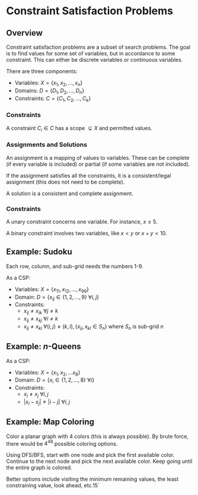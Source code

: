 # Constraint Satisfaction Problems

## Overview
Constraint satisfaction problems are a subset of search problems. The goal is to find values for some set of variables, but in accordance to some constraint. This can either be discrete variables or continuous variables.

There are three components:
- Variables: $X=\{x_1,x_2,...,x_n\}$
- Domains: $D=\{D_1,D_2,...,D_n\}$
- Constraints: $C=\{C_1,C_2,...,C_k\}$

### Constraints
A constraint $C_i\in C$ has a scope $\subseteq X$ and permitted values.

### Assignments and Solutions
An assignment is a mapping of values to variables. These can be complete (if every variable is included) or partial (if some variables are not included).

If the assignment satisfies all the constraints, it is a consistent/legal assignment (this does not need to be complete).

A solution is a consistent and complete assignment.

### Constraints
A unary constraint concerns one variable. For instance, $x\leq 5$.

A binary constraint involves two variables, like $x<y$ or $x+y<10$.

## Example: Sudoku
Each row, column, and sub-grid needs the numbers 1-9.

As a CSP:
- Variables: $X=\{x_{11},x_{12},...,x_{99}\}$
- Domain: $D=\{x_{ij}\in\{1,2,...,9\}~\forall i,j\}$
- Constraints:
  - $x_{ij}\neq x_{ik}~\forall j\neq k$
  - $x_{ij}\neq x_{kj}~\forall i\neq k$
  - $x_{ij}\neq x_{kl}~\forall (i,j)\neq (k,l),\{x_{ij},x_{kl}\in S_n\}$ where $S_n$ is sub-grid $n$

## Example: $n$-Queens
As a CSP:
- Variables: $X=\{x_1,x_2,...x_8\}$
- Domain: $D=\{x_{i}\in\{1,2,...,8\}~\forall i\}$
- Constraints:
  - $x_i\neq x_j~\forall i,j$
  - $|x_i-x_j|\neq |i-j|~\forall i,j$

## Example: Map Coloring
Color a planar graph with 4 colors (this is always possible). By brute force, there would be $4^{48}$ possible coloring options.

Using DFS/BFS, start with one node and pick the first available color. Continue to the next node and pick the next available color. Keep going until the entire graph is colored.

Better options include visiting the minimum remaining values, the least constraining value, look ahead, etc.15`
